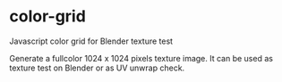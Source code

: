 # color-grid
Javascript color grid for Blender texture test

Generate a fullcolor 1024 x 1024 pixels texture image. It can be used as texture test on Blender or as UV unwrap check. 

